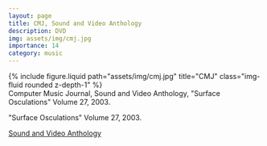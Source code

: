 ```yaml
---
layout: page
title: CMJ, Sound and Video Anthology
description: DVD
img: assets/img/cmj.jpg
importance: 14
category: music
---
```


<div class="row">
    <div class="col-sm mt-3 mt-md-0">
        {% include figure.liquid path="assets/img/cmj.jpg" title="CMJ" class="img-fluid rounded z-depth-1" %}
    </div>
</div>
<div class="caption">
Computer Music Journal, Sound and Video Anthology, "Surface Osculations" Volume 27, 2003.

</div>

"Surface Osculations" Volume 27, 2003.

[Sound and Video Anthology](https://www.discogs.com/release/1653283-Various-Computer-Music-Journal-Sound-And-Video-Anthology-Volume-27-2003)